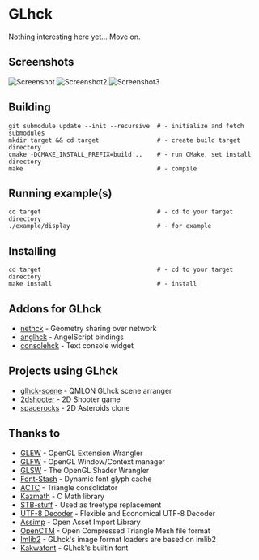 # GLhck

Nothing interesting here yet...
Move on.

## Screenshots

![Screenshot](http://cloudef.eu/armpit/glhck-new-utf8-text.png)
![Screenshot2](http://cloudef.eu/armpit/glhck-openctm.png)
![Screenshot3](http://cloudef.eu/armpit/glhck-assimp.png)

## Building

    git submodule update --init --recursive  # - initialize and fetch submodules
    mkdir target && cd target                # - create build target directory
    cmake -DCMAKE_INSTALL_PREFIX=build ..    # - run CMake, set install directory
    make                                     # - compile

## Running example(s)

    cd target                                # - cd to your target directory
    ./example/display                        # - for example

## Installing

    cd target                                # - cd to your target directory
    make install                             # - install

## Addons for GLhck
* [nethck][] - Geometry sharing over network
* [anglhck][] - AngelScript bindings
* [consolehck][] - Text console widget

## Projects using GLhck
* [glhck-scene][] - QMLON GLhck scene arranger
* [2dshooter][] - 2D Shooter game
* [spacerocks][] - 2D Asteroids clone

## Thanks to
* [GLEW][] - OpenGL Extension Wrangler
* [GLFW][] - OpenGL Window/Context manager
* [GLSW][] - The OpenGL Shader Wrangler
* [Font-Stash][] - Dynamic font glyph cache
* [ACTC][] - Triangle consolidator
* [Kazmath][] - C Math library
* [STB-stuff][] - Used as freetype replacement
* [UTF-8 Decoder][] - Flexible and Economical UTF-8 Decoder
* [Assimp][] - Open Asset Import Library
* [OpenCTM][] - Open Compressed Triangle Mesh file format
* [Imlib2][] - GLhck's image format loaders are based on imlib2
* [Kakwafont][] - GLhck's builtin font

[nethck]: https://github.com/Cloudef/nethck
[anglhck]: https://github.com/bzar/anglhck
[consolehck]: https://github.com/bzar/consolehck

[glhck-scene]: https://github.com/bzar/glhck-scene
[2dshooter]: https://github.com/bzar/2dshooter
[spacerocks]: https://github.com/bzar/spacerocks

[GLEW]: http://glew.sourceforge.net/
[GLFW]: http://www.glfw.org/
[GLSW]: http://prideout.net/blog/?p=11
[ACTC]: http://www.plunk.org/~grantham/public/actc/
[Kazmath]: https://github.com/Kazade/kazmath
[Font-Stash]: http://digestingduck.blogspot.com/2009/08/font-stash.html
[STB-stuff]: http://nothings.org
[UTF-8 Decoder]: http://bjoern.hoehrmann.de/utf-8/decoder/dfa/
[Assimp]: http://assimp.sourceforge.net/
[OpenCTM]: http://openctm.sourceforge.net/
[Imlib2]: http://docs.enlightenment.org/api/imlib2/html/
[Kakwafont]: http://carpenti.iiens.net/kakwafont/
